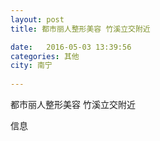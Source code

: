 ```yaml
--- 
layout: post 
title: 都市丽人整形美容 竹溪立交附近

date:   2016-05-03 13:39:56 
categories: 其他  
city: 南宁
  
--- 
```

   
都市丽人整形美容 竹溪立交附近

信息

